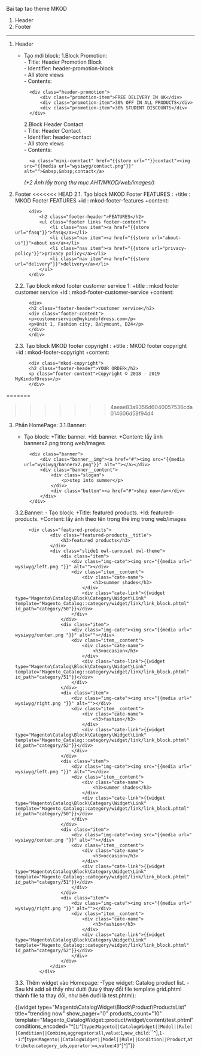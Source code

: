 Bai tap tao theme MKOD

1. Header
2. Footer
-----------------------------------------------------
1. Header
    - Tạo mới block:
        1.Block Promotion:<br/>
            - Title: Header Promotion Block<br/>
            - Identifier: header-promotion-block<br/>
            - All store views<br/>
            - Contents:
            
            <div class="header-promotion">
                <div class="promotion-item">FREE DELIVERY IN UK</div>
                <div class="promotion-item">30% OFF IN ALL PRODUCTS</div>
                <div class="promotion-item">30% STUDENT DISCOUNTS</div>
            </div>
            
        2.Block Header Contact<br/>
            - Title: Header Contact <br/>
            - Identifier: header-contact<br/>
            - All store views<br/>
            - Contents:
            
            <a class="mini-conntact" href="{{store url=""}}contact"><img src="{{media url="wysiwyg/contact.png"}}" alt="">&nbsp;&nbsp;contact</a>
            
        _(*2 Ảnh lấy trong thư mục AHT/MKOD/web/images/)_

2. Footer
<<<<<<< HEAD
    2.1. Tạo block MKOD Footer FEATURES :
        +title : MKOD Footer FEATURES
        +id    : mkod-footer-features
        +content:

            <div>
                <h2 class="footer-header">FEATURES</h2>
                <ul class="footer links footer-content">
                    <li class="nav item"><a href="{{store url="fasq"}}">fasq</a></li>
                    <li class="nav item"><a href="{{store url="about-us"}}">about us</a></li>
                    <li class="nav item"><a href="{{store url="privacy-policy"}}">privacy policy</a></li>
                    <li class="nav item"><a href="{{store url="delivery"}}">delivery</a></li>
                </ul>
            </div>
    2.2. Tạo block mkod footer customer service 1:
        +title : mkod footer customer service
        +id    : mkod-footer-customer-service
        +content:

            <div>
            <h2 class="footer-header">customer service</h2>
            <div class="footer-content">
            <p>customerservice@mykindofdress.com</p>
            <p>Unit 1, Fashion city, Balymount, D24</p>
            </div>
            </div>
    2.3. Tạo block MKOD footer copyright :
        +title : MKOD footer copyright
        +id    : mkod-footer-copyright
        +content:

            <div class="mkod-copyright">
            <h2 class="footer-header">YOUR ORDER</h2>
            <p class="footer-content">Copyright © 2018 - 2019 MyKindofDress</p>
            </div>
=======
>>>>>>> 4aeae83a9356d6040057536cda014606d58f94d4
3. Phần HomePage:
	3.1.Banner:
    
	- Tạo block:
		+Title: banner.
		+Id: banner.
		+Content: lấy ảnh bannerx2.png trong web/images

			<div class="banner">
				<div class="banner__img"><a href="#"><img src="{{media url="wysiwyg/bannerx2.png"}}" alt=""></a></div>
				<div class="banner__content">
					<div class="slogan">
						<p>step into summer</p>
					</div>
					<div class="button"><a href="#">shop now</a></div>
				</div>
			</div>

	3.2.Banner:
		- Tạo block:
			+Title: featured products.
			+Id: featured-products.
			+Content: lấy ảnh theo tên trong thẻ img trong web/images


            <div class="featured-products">
                    <div class="featured-products__title">
                        <h3>featured products</h3>
                    </div>
                    <div class="slide1 owl-carousel owl-theme">
                        <div class="item">
                            <div class="img-cate"><img src="{{media url=" wysiwyg/left.png "}}" alt=""></div>
                            <div class="item__content">
                                <div class="cate-name">
                                    <h3>summer shades</h3>
                                </div>
                                <div class="cate-link">{{widget type="Magento\Catalog\Block\Category\Widget\Link" template="Magento_Catalog::category/widget/link/link_block.phtml" id_path="category/50"}}</div>
                            </div>
                        </div>
                        <div class="item">
                            <div class="img-cate"><img src="{{media url=" wysiwyg/center.png "}}" alt=""></div>
                            <div class="item__content">
                                <div class="cate-name">
                                    <h3>occasion</h3>
                                </div>
                                <div class="cate-link">{{widget type="Magento\Catalog\Block\Category\Widget\Link" template="Magento_Catalog::category/widget/link/link_block.phtml" id_path="category/51"}}</div>
                            </div>
                        </div>
                        <div class="item">
                            <div class="img-cate"><img src="{{media url=" wysiwyg/right.png "}}" alt=""></div>
                            <div class="item__content">
                                <div class="cate-name">
                                    <h3>fashion</h3>
                                </div>
                                <div class="cate-link">{{widget type="Magento\Catalog\Block\Category\Widget\Link" template="Magento_Catalog::category/widget/link/link_block.phtml" id_path="category/52"}}</div>
                            </div>
                        </div>
                        <div class="item">
                            <div class="img-cate"><img src="{{media url=" wysiwyg/left.png "}}" alt=""></div>
                            <div class="item__content">
                                <div class="cate-name">
                                    <h3>summer shades</h3>
                                </div>
                                <div class="cate-link">{{widget type="Magento\Catalog\Block\Category\Widget\Link" template="Magento_Catalog::category/widget/link/link_block.phtml" id_path="category/50"}}</div>
                            </div>
                        </div>
                        <div class="item">
                            <div class="img-cate"><img src="{{media url=" wysiwyg/center.png "}}" alt=""></div>
                            <div class="item__content">
                                <div class="cate-name">
                                    <h3>occasion</h3>
                                </div>
                                <div class="cate-link">{{widget type="Magento\Catalog\Block\Category\Widget\Link" template="Magento_Catalog::category/widget/link/link_block.phtml" id_path="category/51"}}</div>
                            </div>
                        </div>
                        <div class="item">
                            <div class="img-cate"><img src="{{media url=" wysiwyg/right.png "}}" alt=""></div>
                            <div class="item__content">
                                <div class="cate-name">
                                    <h3>fashion</h3>
                                </div>
                                <div class="cate-link">{{widget type="Magento\Catalog\Block\Category\Widget\Link" template="Magento_Catalog::category/widget/link/link_block.phtml" id_path="category/52"}}</div>
                            </div>
                        </div>
                    </div>
                </div>

	3.3. Thêm widget vào Homepage:
		-Type widget: Catalog product list.
		-Sau khi add sẽ thấy như dưới (lưu ý thay đổi file template grid.phtml thành file ta thay đổi, như bên dưới là test.phtml):
			<p>{{widget type="Magento\CatalogWidget\Block\Product\ProductsList" title="trending now" show_pager="0" products_count="10" template="Magento_CatalogWidget::product/widget/content/test.phtml" conditions_encoded="^[`1`:^[`type`:`Magento||CatalogWidget||Model||Rule||Condition||Combine`,`aggregator`:`all`,`value`:`1`,`new_child`:``^],`1--1`:^[`type`:`Magento||CatalogWidget||Model||Rule||Condition||Product`,`attribute`:`category_ids`,`operator`:`==`,`value`:`43`^]^]"}}</p>
    

